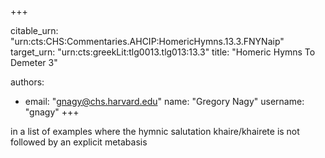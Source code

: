 +++


citable_urn: "urn:cts:CHS:Commentaries.AHCIP:HomericHymns.13.3.FNYNaip"
target_urn: "urn:cts:greekLit:tlg0013.tlg013:13.3"
title: "Homeric Hymns To Demeter 3"

authors:
- email: "gnagy@chs.harvard.edu"
  name: "Gregory Nagy"
  username: "gnagy"
+++

<p>in a list of examples where the hymnic salutation khaire/khairete is not followed by an explicit metabasis</p>